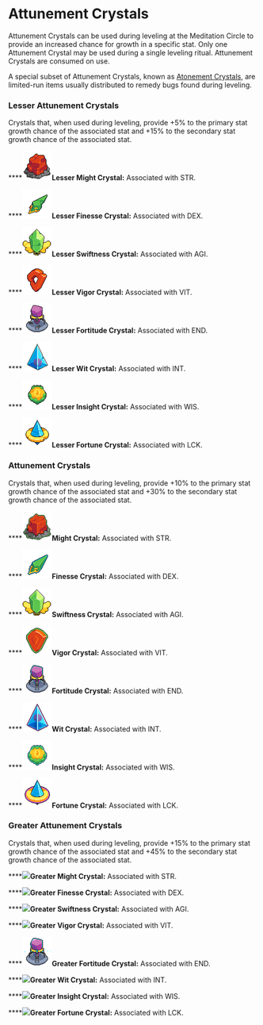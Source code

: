 # Attunement Crystals

Attunement Crystals can be used during leveling at the Meditation Circle to provide an increased chance for growth in a specific stat. Only one Attunement Crystal may be used during a single leveling ritual. Attunement Crystals are consumed on use.

A special subset of Attunement Crystals, known as [Atonement Crystals](atonement-crystals.md), are limited-run items usually distributed to remedy bugs found during leveling.&#x20;

### Lesser Attunement Crystals

Crystals that, when used during leveling, provide +5% to the primary stat growth chance of the associated stat and +15% to the secondary stat growth chance of the associated stat.

****![](../../../../.gitbook/assets/might-crystal-lesser.gif)**Lesser Might Crystal:** Associated with STR.&#x20;

****![](../../../../.gitbook/assets/finesse-crystal-lesser.gif)**Lesser Finesse Crystal:** Associated with DEX.

****![](../../../../.gitbook/assets/swiftness-crystal-lesser.gif)**Lesser Swiftness Crystal:** Associated with AGI.

****![](../../../../.gitbook/assets/vigor-crystal-lesser.gif)**Lesser Vigor Crystal:** Associated with VIT.

****![](../../../../.gitbook/assets/fortitude-crystal-lesser.gif)**Lesser Fortitude Crystal:** Associated with END.

****![](../../../../.gitbook/assets/wit-crystal-lesser.gif)**Lesser Wit Crystal:** Associated with INT.

****![](../../../../.gitbook/assets/insight-crystal-lesser.gif)**Lesser Insight Crystal:** Associated with WIS.

****![](../../../../.gitbook/assets/fortune-crystal-lesser.gif)**Lesser Fortune Crystal:** Associated with LCK.

### Attunement Crystals

Crystals that, when used during leveling, provide +10% to the primary stat growth chance of the associated stat and +30% to the secondary stat growth chance of the associated stat.

****![](../../../../.gitbook/assets/might-crystal.gif)**Might Crystal:** Associated with STR.&#x20;

****![](../../../../.gitbook/assets/finesse-crystal.gif)**Finesse Crystal:** Associated with DEX.

****![](../../../../.gitbook/assets/swiftness-crystal.gif)**Swiftness Crystal:** Associated with AGI.

****![](../../../../.gitbook/assets/vigor-crystal.gif)**Vigor Crystal:** Associated with VIT.

****![](../../../../.gitbook/assets/fortitude-crystal.gif)**Fortitude Crystal:** Associated with END.

****![](../../../../.gitbook/assets/wit-crystal.gif)**Wit Crystal:** Associated with INT.

****![](../../../../.gitbook/assets/insight-crystal.gif)**Insight Crystal:** Associated with WIS.

****![](../../../../.gitbook/assets/fortune-crystal.gif)**Fortune Crystal:** Associated with LCK.

### Greater Attunement Crystals

Crystals that, when used during leveling, provide +15% to the primary stat growth chance of the associated stat and +45% to the secondary stat growth chance of the associated stat.

****![](../../../../.gitbook/assets/fortitude\_greater\_might\_crystal.gif)**Greater Might Crystal:** Associated with STR.&#x20;

****![](../../../../.gitbook/assets/fortitude\_greater\_finesse\_crystal.gif)**Greater Finesse Crystal:** Associated with DEX.

****![](../../../../.gitbook/assets/fortitude\_greater\_switness\_crystals.gif)**Greater Swiftness Crystal:** Associated with AGI.

****![](../../../../.gitbook/assets/fortitude\_greater\_vigor\_crystal.gif)**Greater Vigor Crystal:** Associated with VIT.

****![](../../../../.gitbook/assets/fortitude-crystal-greater.gif)**Greater Fortitude Crystal:** Associated with END.

****![](<../../../../.gitbook/assets/fortitude\_greater\_wit\_crystal (1).gif>)**Greater Wit Crystal:** Associated with INT.

****![](../../../../.gitbook/assets/fortitude\_greater\_insight\_crystal.gif)**Greater Insight Crystal:** Associated with WIS.

****![](<../../../../.gitbook/assets/greater\_fortune\_crystal (1) (1).gif>)**Greater Fortune Crystal:** Associated with LCK.
